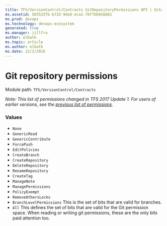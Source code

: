 ```yaml
---
title: TFS/VersionControl/Contracts GitRepositoryPermissions API | Extensions for Azure DevOps Services
ms.assetid: 5835337b-b733-9dad-eca1-7bf7bb916b81
ms.prod: devops
ms.technology: devops-ecosystem
generated: true
ms.manager: jillfra
author: elbatk
ms.topic: article
ms.author: elbatk
ms.date: 12/2/2016
---
```


# Git repository permissions

Module path: `TFS/VersionControl/Contracts`

*Note: This list of permissions changed in TFS 2017 Update 1. For users of earlier versions, see
the [previous list of permissions](GitRepositoryPermissions-before-2017.md).*

### Values

* `None` 
* `GenericRead` 
* `GenericContribute` 
* `ForcePush`
* `EditPolicies`
* `CreateBranch` 
* `CreateRepository`
* `DeleteRepository`
* `RenameRepository`
* `CreateTag`
* `ManageNote` 
* `ManagePermissions`
* `PolicyExempt` 
* `RemoveOthersLocks`
* `BranchLevelPermissions` This is the set of bits that are valid for branches.  
* `All` This defines the set of bits that are valid for the Git permission space. When reading or writing git permissions, these are the only bits paid attention too.
